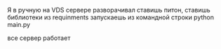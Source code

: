 Я в ручную на VDS сервере разворачивал
ставишь питон, ставишь библиотеки из requinments
запускаешь из командной строки python main.py

все сервер работает
